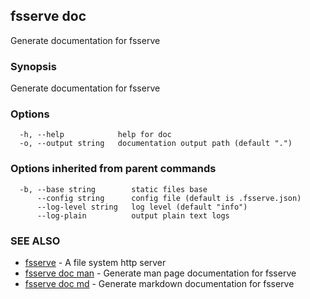 ## fsserve doc

Generate documentation for fsserve

### Synopsis

Generate documentation for fsserve

### Options

```
  -h, --help            help for doc
  -o, --output string   documentation output path (default ".")
```

### Options inherited from parent commands

```
  -b, --base string        static files base
      --config string      config file (default is .fsserve.json)
      --log-level string   log level (default "info")
      --log-plain          output plain text logs
```

### SEE ALSO

* [fsserve](fsserve.md)	 - A file system http server
* [fsserve doc man](fsserve_doc_man.md)	 - Generate man page documentation for fsserve
* [fsserve doc md](fsserve_doc_md.md)	 - Generate markdown documentation for fsserve


